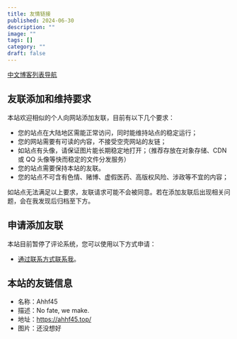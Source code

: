 ```yaml
---
title: 友情链接
published: 2024-06-30
description: ""
image: ""
tags: []
category: ""
draft: false
---
```


[中文博客列表导航](https://zhblogs.ohyee.cc/)

## 友联添加和维持要求

本站欢迎相似的个人向网站添加友联，目前有以下几个要求：

- 您的站点在大陆地区需能正常访问，同时能维持站点的稳定运行；
- 您的网站需要有可读的内容，不接受空壳网站的友链；
- 如站点有头像，请保证图片能长期稳定地打开；（推荐存放在对象存储、CDN 或 QQ 头像等快而稳定的文件分发服务）
- 您的站点需要保持本站的友联。
- 您的站点不可含有色情、赌博、虚假医药、高版权风险、涉政等不宜的内容；

如站点无法满足以上要求，友联请求可能不会被同意。若在添加友联后出现相关问题，会在我发现后归档至下方。

## 申请添加友联

本站目前暂停了评论系统，您可以使用以下方式申请：

- [通过联系方式联系我](/contact)。

## 本站的友链信息

- 名称：Ahhf45
- 描述：No fate, we make.
- 地址：https://ahhf45.top/
- 图片：还没想好
